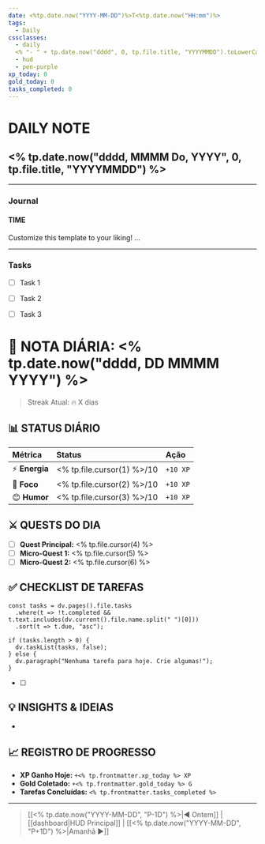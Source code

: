 ```yaml
---
date: <%tp.date.now("YYYY-MM-DD")%>T<%tp.date.now("HH:mm")%>
tags:
  - Daily
cssclasses:
  - daily
  <% "- " + tp.date.now("dddd", 0, tp.file.title, "YYYYMMDD").toLowerCase() %>
  - hud
  - pen-purple
xp_today: 0
gold_today: 0
tasks_completed: 0
---
```


# DAILY NOTE
## <% tp.date.now("dddd, MMMM Do, YYYY", 0, tp.file.title, "YYYYMMDD") %>
***
### Journal
#### TIME
Customize this template to your liking!
...
***
### Tasks
- [ ] Task 1
- [ ] Task 2
- [ ] Task 3


# 📅 NOTA DIÁRIA: <% tp.date.now("dddd, DD MMMM YYYY") %>
> Streak Atual: 🔥 X dias

## 📊 STATUS DIÁRIO
| Métrica | Status | Ação |
| :--- | :--- | :--- |
| ⚡ **Energia** | <% tp.file.cursor(1) %>/10 | `+10 XP` |
| 🎯 **Foco** | <% tp.file.cursor(2) %>/10 | `+10 XP` |
| 😊 **Humor** | <% tp.file.cursor(3) %>/10 | `+10 XP` |

## ⚔️ QUESTS DO DIA
- [ ] **Quest Principal:** <% tp.file.cursor(4) %>
- [ ] **Micro-Quest 1:** <% tp.file.cursor(5) %>
- [ ] **Micro-Quest 2:** <% tp.file.cursor(6) %>

## ✅ CHECKLIST DE TAREFAS
```dataviewjs
const tasks = dv.pages().file.tasks
  .where(t => !t.completed && t.text.includes(dv.current().file.name.split(" ")[0]))
  .sort(t => t.due, "asc");

if (tasks.length > 0) {
  dv.taskList(tasks, false);
} else {
  dv.paragraph("Nenhuma tarefa para hoje. Crie algumas!");
}
```
- [ ] 

## 💡 INSIGHTS & IDEIAS
- 

## 📈 REGISTRO DE PROGRESSO
- **XP Ganho Hoje:** `+<% tp.frontmatter.xp_today %> XP`
- **Gold Coletado:** `+<% tp.frontmatter.gold_today %> G`
- **Tarefas Concluídas:** `<% tp.frontmatter.tasks_completed %>`

---
> [[<% tp.date.now("YYYY-MM-DD", "P-1D") %>|◀️ Ontem]] | [[dashboard|HUD Principal]] | [[<% tp.date.now("YYYY-MM-DD", "P+1D") %>|Amanhã ▶️]]